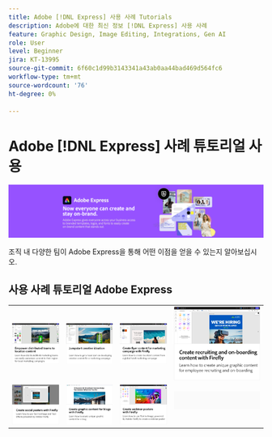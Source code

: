 ```yaml
---
title: Adobe [!DNL Express] 사용 사례 Tutorials
description: Adobe에 대한 최신 정보 [!DNL Express] 사용 사례
feature: Graphic Design, Image Editing, Integrations, Gen AI
role: User
level: Beginner
jira: KT-13995
source-git-commit: 6f60c1d99b3143341a43ab0aa44bad469d564fc6
workflow-type: tm+mt
source-wordcount: '76'
ht-degree: 0%

---
```


# Adobe [!DNL Express] 사례 튜토리얼 사용

![Express 히어로 이미지](../assets/Express.png)

조직 내 다양한 팀이 Adobe Express을 통해 어떤 이점을 얻을 수 있는지 알아보십시오.

## 사용 사례 튜토리얼 Adobe Express

<table style="table-layout:fixed">
<tr>
   <td>
      <a href="localized-marketing-content.md">
         <img alt="분산된 팀이 콘텐츠를 지역화할 수 있도록 지원" src="assets/marketing-regional-content.png" />
      </a>
  </td>
  <td>
      <a href="jumpstart-ideation.md">
         <img alt="빠른 시작 크리에이티브 아이디어" src="assets/marketing-ideation.png" />
      </a>
   </td>     
   <td>
      <a href="create-local-marketing.md">
         <img alt="Firefly을 사용하여 마케팅 캠페인용 전단지 콘텐츠 만들기" src="assets/local-marketing.png" />
      </a>
   </td>
    <td>
      <a href="create-on-boarding.md">
         <img alt="Firefly을 사용하여 채용 및 선적 콘텐츠 만들기" src="assets/on-boarding.png" />
      </a>
   </td>
</tr>
<tr>
   <td>
      <a href="create-social-posters.md">
         <img alt="Firefly으로 소셜 포스터 만들기" src="assets/social-firefly.png" />
      </a>
   </td>
   <td>
      <a href="create-blog-graphics.md">
         <img alt="Firefly을 사용하여 블로그 그래픽 콘텐츠 만들기" src="assets/blog-graphic.png" />
      </a>
   </td>
   <td>
      <a href="create-webinar-poster.md">
         <img alt="Firefly으로 웨비나 포스터 만들기" src="assets/webinar-poster.png" />
      </a>
   </td>
   <td>
    <img alt="스페이서" src="../assets/GrayBanner_Spacer.png" />
    <div>
    <br>
  </td>
</tr>
</table>
